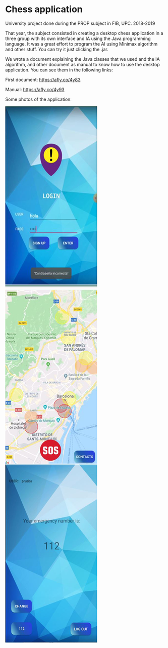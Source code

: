 # Chess application

University project done during the PROP subject in FIB, UPC. 2018-2019
 
That year, the subject consisted in creating a desktop chess application in a three group with its own interface and IA using the Java programming language. It was a great effort to program the AI using Minimax algorithm and other stuff. You can try it just clicking the .jar.

We wrote a document explaining the Java classes that we used and the IA algorithm, and other document as manual to know how to use the desktop application. You can see them in the following links:

First document: https://afly.co/4y83

Manual: https://afly.co/4y93

Some photos of the application: 

![Image of App Login](https://raw.githubusercontent.com/metabit1000/DangerTracker/master/DangerTracker/images/Captura1.png)
![Image of Map](https://raw.githubusercontent.com/metabit1000/DangerTracker/master/DangerTracker/images/Captura2.png)
![Image of Contacts Part](https://raw.githubusercontent.com/metabit1000/DangerTracker/master/DangerTracker/images/Captura3.png)

